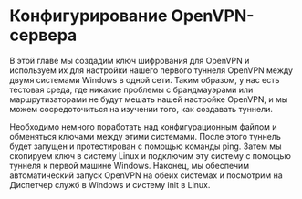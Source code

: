 # Конфигурирование OpenVPN-сервера

В этой главе мы создадим ключ шифрования для OpenVPN и используем их для настройки нашего первого туннеля OpenVPN между двумя системами Windows в одной сети. Таким образом, у нас есть тестовая среда, где никакие проблемы с брандмауэрами или маршрутизаторами не будут мешать нашей настройке OpenVPN, и мы можем сосредоточиться на изучении того, как создавать туннели.

Необходимо немного поработать над конфигурационным файлом и обменяться ключами между этими системами. После этого туннель будет запущен и протестирован с помощью команды ping. Затем мы скопируем ключ в систему Linux и подключим эту систему с помощью туннеля к первой машине Windows. Наконец, мы обеспечим автоматический запуск OpenVPN на обеих системах и посмотрим на Диспетчер служб в Windows и систему init в Linux.
